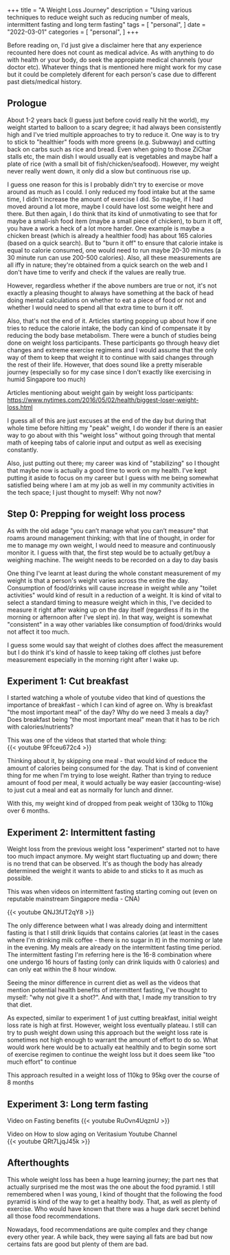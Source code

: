 +++
title = "A Weight Loss Journey"
description = "Using various techniques to reduce weight such as reducing number of meals, intermittent fasting and long term fasting"
tags = [
    "personal",
]
date = "2022-03-01"
categories = [
    "personal",
]
+++

Before reading on, I'd just give a disclaimer here that any experience recounted here does not count as medical advice. As with anything to do with health or your body, do seek the appropiate medical channels (your doctor etc). Whatever things that is mentioned here might work for my case but it could be completely diferent for each person's case due to different past diets/medical history.

## Prologue

About 1-2 years back (I guess just before covid really hit the world), my weight started to balloon to a scary degree; it had always been consistently high and I've tried multiple approaches to try to reduce it. One way is to try to stick to "healthier" foods with more greens (e.g. Subwway) and cutting back on carbs such as rice and bread. Even when going to those ZiChar stalls etc, the main dish I would usually eat is vegetables and maybe half a plate of rice (with a small bit of fish/chicken/seafood). However, my weight never really went down, it only did a slow but continuous rise up.

I guess one reason for this is I probably didn't try to exercise or move around as much as I could. I only reduced my food intake but at the same time, I didn't increase the amount of exercise I did. So maybe, if I had moved around a lot more, maybe I could have lost some weight here and there. But then again, I do think that its kind of unmotivating to see that for maybe a small-ish food item (maybe a small piece of chicken), to burn it off, you have a work a heck of a lot more harder. One example is maybe a chicken breast (which is already a healthier food) has about 165 calories (based on a quick search). But to "burn it off" to ensure that calorie intake is equal to calorie consumed, one would need to run maybe 20-30 minutes (a 30 minute run can use 200-500 calories). Also, all these measurements are all iffy in nature; they're obtained from a quick search on the web and I don't have time to verify and check if the values are really true. 

However, regardless whether if the above numbers are true or not, it's not exactly a pleasing thought to always have something at the back of head doing mental calculations on whether to eat a piece of food or not and whether I would need to spend all that extra time to burn it off. 

Also, that's not the end of it. Articles starting popping up about how if one tries to reduce the calorie intake, the body can kind of compensate it by reducing the body base metabolism. There were a bunch of studies being done on weight loss participants. These participants go through heavy diet changes and extreme exercise regimens and I would assume that the only way of them to keep that weight it to continue with said changes through the rest of their life. However, that does sound like a pretty miserable journey (especially so for my case since I don't exactly like exercising in humid Singapore too much)

Articles mentioning about weight gain by weight loss participants:  
https://www.nytimes.com/2016/05/02/health/biggest-loser-weight-loss.html

I guess all of this are just excuses at the end of the day but during that whole time before hitting my "peak" weight, I do wonder if there is an easier way to go about with this "weight loss" without going through that mental math of keeping tabs of calorie input and output as well as execising constantly.

Also, just putting out there; my career was kind of "stabilizing" so I thought that maybe now is actually a good time to work on my health. I've kept putting it aside to focus on my career but I guess with me being somewhat satisfied being where I am at my job as well in my community activities in the tech space; I just thought to myself: Why not now?

## Step 0: Prepping for weight loss process

As with the old adage "you can’t manage what you can’t measure" that roams around management thinking; with that line of thought, in order for me to manage my own weight, I would need to measure and continuously monitor it. I guess with that, the first step would be to actually get/buy a weighing machine. The weight needs to be recorded on a day to day basis

One thing I've learnt at least during the whole constant measurement of my weight is that a person's weight varies across the entire the day. Consumption of food/drinks will cause increase in weight while any "toilet activities" would kind of result in a reduction of a weight. It is kind of vital to select a standard timing to measure weight which in this, I've decided to measure it right after waking up on the day itself (regardless if its in the morning or afternoon after I've slept in). In that way, weight is somewhat "consistent" in a way other variables like consumption of food/drinks would not affect it too much.

I guess some would say that weight of clothes does affect the measurement but I do think it's kind of hassle to keep taking off clothes just before measurement especially in the morning right after I wake up.

## Experiment 1: Cut breakfast

I started watching a whole of youtube video that kind of questions the importance of breakfast - which I can kind of agree on. Why is breakfast "the most important meal" of the day? Why do we need 3 meals a day? Does breakfast being "the most important meal" mean that it has to be rich with calories/nutrients?

This was one of the videos that started that whole thing:  
{{< youtube 9Ffceu672c4 >}}

Thinking about it, by skipping one meal - that would kind of reduce the amount of calories being consumed for the day. That is kind of convenient thing for me when I'm trying to lose weight. Rather than trying to reduce amount of food per meal, it would actually be way easier (accounting-wise) to just cut a meal and eat as normally for lunch and dinner.

With this, my weight kind of dropped from peak weight of 130kg to 110kg over 6 months. 

## Experiment 2: Intermittent fasting

Weight loss from the previous weight loss "experiment" started not to have too much impact anymore. My weight start fluctuating up and down; there is no trend that can be observed. It's as though the body has already determined the weight it wants to abide to and sticks to it as much as possible.

This was when videos on intermittent fasting starting coming out (even on reputable mainstream Singapore media - CNA)

{{< youtube QNJ3fJT2qY8 >}}

The only difference between what I was already doing and intermittent fasting is that I still drink liquids that contains calories (at least in the cases where I'm drinking milk coffee - there is no sugar in it) in the morning or late in the evening. My meals are already on the intermittent fasting time period. The intermittent fasting I'm referring here is the 16-8 combination where one undergo 16 hours of fasting (only can drink liquids with 0 calories) and can only eat within the 8 hour window.

Seeing the minor difference in current diet as well as the videos that mention potential health benefits of intermittent fasting, I've thought to myself: "why not give it a shot?". And with that, I made my transition to try that diet.

As expected, similar to experiment 1 of just cutting breakfast, initial weight loss rate is high at first. However, weight loss eventually plateau. I still can try to push weight down using this approach but the weight loss rate is sometimes not high enough to warrant the amount of effort to do so. What would work here would be to actually eat healthily and to begin some sort of exercise regimen to continue the weight loss but it does seem like "too much effort" to continue

This approach resulted in a weight loss of 110kg to 95kg over the course of 8 months

## Experiment 3: Long term fasting

Video on Fasting benefits
{{< youtube RuOvn4UqznU >}}

Video on How to slow aging on Veritasium Youtube Channel  
{{< youtube QRt7LjqJ45k >}}

## Afterthoughts

This whole weight loss has been a huge learning journey; the part nes that actually surprised me the most was the one about the food pyramid. I still remembered when I was young, I kind of thought that the following the food pyramid is kind of the way to get a healthy body. That, as well as plenty of exercise. Who would have known that there was a huge dark secret behind all those food recommendations.

Nowadays, food recommendations are quite complex and they change every other year. A while back, they were saying all fats are bad but now certains fats are good but plenty of them are bad. 
